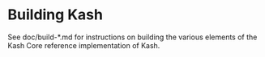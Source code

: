 Building Kash
=============

See doc/build-*.md for instructions on building the various
elements of the Kash Core reference implementation of Kash.
